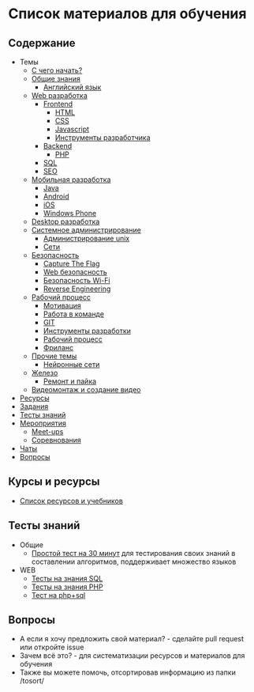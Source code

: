 # Список материалов для обучения

## Содержание

* Темы
    * [С чего начать?](./common/get-started.md)
    * [Общие знания](./common//readme.md)
        * [Английский язык](./common/english.md)
    * [Web разработка](./web/readme.md)
        * [Frontend](./web/frontend.md)
            * [HTML](./web/html.md)
            * [CSS](./web/css.md)
            * [Javascript](./web/javascript.md)
            * [Инструменты разработчика](./workflow/tools.md)
        * [Backend](./web/backend.md)
            * [PHP](./web/php.md)
        * [SQL](./web/sql.md)
        * [SEO](./web/seo.md)
    * [Мобильная разработка](./mobile/readme.md)
        * [Java](./mobile/java.md)
        * [Android](./mobile/android.md)
        * [iOS](./mobile/ios.md)
        * [Windows Phone](./mobile/winphone.md)
    * [Desktop разработка](./desktop/readme.md)
    * [Системное администрирование](./system-administration/readme.md)
        * [Администрирование unix](./system-administration/unix.md)
        * [Сети](./system-administration/network.md)
    * [Безопасность](./security/readme.md)
        * [Capture The Flag](./security/ctf.md)
        * [Web безопасность](./security/web.md)
        * [Безопасность Wi-Fi](./security/wifi.md)
        * [Reverse Engineering](./security/reverse.md)
    * [Рабочий процесс](./workflow/readme.md)
        * [Мотивация](./workflow/motivation.md)
        * [Работа в команде](./workflow/teamwork.md)
        * [GIT](./workflow/git.md)
        * [Инструменты разработки](./workflow/tools.md)
        * [Рабочий процесс](./workflow/workflow.md)
        * [Фриланс](./workflow/freelance.md)
    * [Прочие темы](./common/other.md)
        * [Нейронные сети](./desktop/neuron-networks.md)
    * [Железо](./hardware/)
        * [Ремонт и пайка](./hardware/soldering-repairs.md)
    * [Видеомонтаж и создание видео](https://github.com/lgg/video-montage-tips-ru)
* [Ресурсы](#Ресурсы)
* [Задания](./common/tasks.md)
* [Тесты знаний](#Тесты-знаний)
* [Мероприятия](./common/events.md)
    * [Meet-ups](./common/meetups.md)
    * [Соревнования](./common/challenges.md)
* [Чаты](./common/chats.md)
* [Вопросы](#Вопросы)

## Курсы и ресурсы

* [Список ресурсов и учебников](./common/links.md)

## Тесты знаний

* Общие
    * [Простой тест на 30 минут](https://codility.com/demo/take-sample-test/) для тестирования своих знаний в составлении алгоритмов, поддерживает множество языков
* WEB
    * [Тесты на знания SQL](./web/sql.md#Тесты-знаний)
    * [Тесты на знания PHP](./web/php.md#Тесты-знаний)
    * [Тест на php+sql](https://tests4geeks.com/test/php-mysql)

## Вопросы

* А если я хочу предложить свой материал? - сделайте pull request или откройте issue
* Зачем всё это? - для систематизации ресурсов и материалов для обучения
* Также вы можете помочь, отсортировав информацию из папки /tosort/